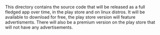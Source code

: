 This directory contains the source code that will be released as a full fledged app over time, in the play store and on linux distros. It will be available to download for free, the play store version will feature advertisments. There will also be a premium version on the play store that will not have any advertisements.

